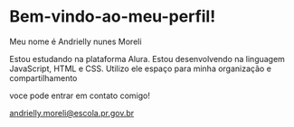 # Bem-vindo-ao-meu-perfil!

Meu nome é Andrielly nunes Moreli

Estou estudando na plataforma Alura. Estou desenvolvendo na linguagem JavaScript, HTML e CSS. Utilizo ele espaço para minha organização e compartilhamento

voce pode entrar em contato comigo!

andrielly.moreli@escola.pr.gov.br
